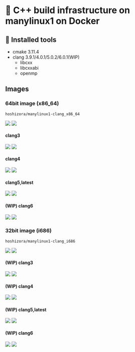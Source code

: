 # :whale: C++ build infrastructure on manylinux1 on Docker
## :wrench: Installed tools
* cmake 3.11.4
* clang 3.9.1/4.0.1/5.0.2/6.0.1(WIP)
  * libcxx
  * libcxxabi
  * openmp


## Images
### 64bit image (x86\_64)
`hoshizora/manylinux1-clang_x86_64`

![](https://img.shields.io/docker/automated/hoshizora/manylinux1-clang_x86_64.svg)
![](https://img.shields.io/docker/build/hoshizora/manylinux1-clang_x86_64.svg)

#### clang3
![](https://img.shields.io/microbadger/layers/hoshizora/manylinux1-clang_x86_64/clang3.svg)
![](https://img.shields.io/microbadger/image-size/hoshizora/manylinux1-clang_x86_64/clang3.svg)

#### clang4
![](https://img.shields.io/microbadger/layers/hoshizora/manylinux1-clang_x86_64/clang4.svg)
![](https://img.shields.io/microbadger/image-size/hoshizora/manylinux1-clang_x86_64/clang4.svg)

#### clang5,latest
![](https://img.shields.io/microbadger/layers/hoshizora/manylinux1-clang_x86_64/clang5.svg)
![](https://img.shields.io/microbadger/image-size/hoshizora/manylinux1-clang_x86_64/clang5.svg)

#### (WIP) clang6
![](https://img.shields.io/microbadger/layers/hoshizora/manylinux1-clang_x86_64/clang6.svg)
![](https://img.shields.io/microbadger/image-size/hoshizora/manylinux1-clang_x86_64/clang6.svg)


### 32bit image (i686)
`hoshizora/manylinux1-clang_i686`

![](https://img.shields.io/docker/automated/hoshizora/manylinux1-clang_i686.svg)
![](https://img.shields.io/docker/build/hoshizora/manylinux1-clang_i686.svg)

#### (WIP) clang3
![](https://img.shields.io/microbadger/layers/hoshizora/manylinux1-clang_i686/clang3.svg)
![](https://img.shields.io/microbadger/image-size/hoshizora/manylinux1-clang_i686/clang3.svg)

#### (WIP) clang4
![](https://img.shields.io/microbadger/layers/hoshizora/manylinux1-clang_i686/clang4.svg)
![](https://img.shields.io/microbadger/image-size/hoshizora/manylinux1-clang_i686/clang4.svg)

#### (WIP) clang5,latest
![](https://img.shields.io/microbadger/layers/hoshizora/manylinux1-clang_i686/clang5.svg)
![](https://img.shields.io/microbadger/image-size/hoshizora/manylinux1-clang_i686/clang5.svg)

#### (WIP) clang6
![](https://img.shields.io/microbadger/layers/hoshizora/manylinux1-clang_i686/clang6.svg)
![](https://img.shields.io/microbadger/image-size/hoshizora/manylinux1-clang_i686/clang6.svg)

